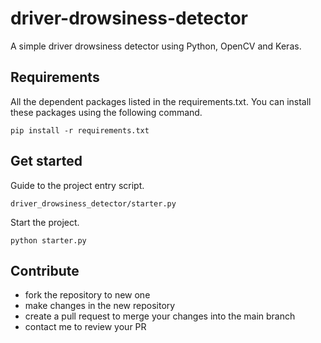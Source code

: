 # driver-drowsiness-detector
A simple driver drowsiness detector using Python, OpenCV and Keras.

## Requirements
All the dependent packages listed in the requirements.txt.
You can install these packages using the following command.

``
pip install -r requirements.txt
``

## Get started
Guide to the project entry script.

``
driver_drowsiness_detector/starter.py
``

Start the project.

``
python starter.py
``

## Contribute
- fork the repository to new one
- make changes in the new repository
- create a pull request to merge your changes into the main branch
- contact me to review your PR